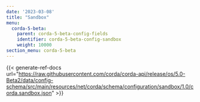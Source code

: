 ```yaml
---
date: '2023-03-08'
title: "Sandbox"
menu:
  corda-5-beta:
    parent: corda-5-beta-config-fields
    identifier: corda-5-beta-config-sandbox
    weight: 10000
section_menu: corda-5-beta
---
```


{{< generate-ref-docs url="https://raw.githubusercontent.com/corda/corda-api/release/os/5.0-Beta2/data/config-schema/src/main/resources/net/corda/schema/configuration/sandbox/1.0/corda.sandbox.json" >}}